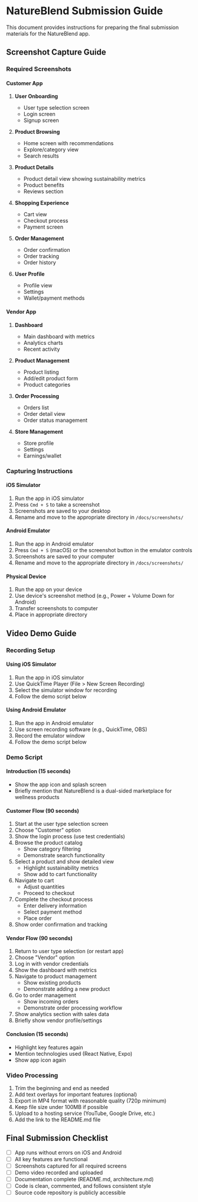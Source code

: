 # NatureBlend Submission Guide

This document provides instructions for preparing the final submission materials for the NatureBlend app.

## Screenshot Capture Guide

### Required Screenshots


#### Customer App

1. **User Onboarding**
   - User type selection screen
   - Login screen
   - Signup screen

2. **Product Browsing**
   - Home screen with recommendations
   - Explore/category view
   - Search results

3. **Product Details**
   - Product detail view showing sustainability metrics
   - Product benefits
   - Reviews section

4. **Shopping Experience**
   - Cart view
   - Checkout process
   - Payment screen

5. **Order Management**
   - Order confirmation
   - Order tracking
   - Order history

6. **User Profile**
   - Profile view
   - Settings
   - Wallet/payment methods

#### Vendor App

1. **Dashboard**
   - Main dashboard with metrics
   - Analytics charts
   - Recent activity

2. **Product Management**
   - Product listing
   - Add/edit product form
   - Product categories

3. **Order Processing**
   - Orders list
   - Order detail view
   - Order status management

4. **Store Management**
   - Store profile
   - Settings
   - Earnings/wallet

### Capturing Instructions

#### iOS Simulator
1. Run the app in iOS simulator
2. Press `Cmd + S` to take a screenshot
3. Screenshots are saved to your desktop
4. Rename and move to the appropriate directory in `/docs/screenshots/`

#### Android Emulator
1. Run the app in Android emulator
2. Press `Cmd + S` (macOS) or the screenshot button in the emulator controls
3. Screenshots are saved to your computer
4. Rename and move to the appropriate directory in `/docs/screenshots/`

#### Physical Device
1. Run the app on your device
2. Use device's screenshot method (e.g., Power + Volume Down for Android)
3. Transfer screenshots to computer
4. Place in appropriate directory

## Video Demo Guide

### Recording Setup

#### Using iOS Simulator
1. Run the app in iOS simulator
2. Use QuickTime Player (File > New Screen Recording)
3. Select the simulator window for recording
4. Follow the demo script below

#### Using Android Emulator
1. Run the app in Android emulator
2. Use screen recording software (e.g., QuickTime, OBS)
3. Record the emulator window
4. Follow the demo script below

### Demo Script

#### Introduction (15 seconds)
- Show the app icon and splash screen
- Briefly mention that NatureBlend is a dual-sided marketplace for wellness products

#### Customer Flow (90 seconds)
1. Start at the user type selection screen
2. Choose "Customer" option
3. Show the login process (use test credentials)
4. Browse the product catalog
   - Show category filtering
   - Demonstrate search functionality
5. Select a product and show detailed view
   - Highlight sustainability metrics
   - Show add to cart functionality
6. Navigate to cart
   - Adjust quantities
   - Proceed to checkout
7. Complete the checkout process
   - Enter delivery information
   - Select payment method
   - Place order
8. Show order confirmation and tracking

#### Vendor Flow (90 seconds)
1. Return to user type selection (or restart app)
2. Choose "Vendor" option
3. Log in with vendor credentials
4. Show the dashboard with metrics
5. Navigate to product management
   - Show existing products
   - Demonstrate adding a new product
6. Go to order management
   - Show incoming orders
   - Demonstrate order processing workflow
7. Show analytics section with sales data
8. Briefly show vendor profile/settings

#### Conclusion (15 seconds)
- Highlight key features again
- Mention technologies used (React Native, Expo)
- Show app icon again

### Video Processing

1. Trim the beginning and end as needed
2. Add text overlays for important features (optional)
3. Export in MP4 format with reasonable quality (720p minimum)
4. Keep file size under 100MB if possible
5. Upload to a hosting service (YouTube, Google Drive, etc.)
6. Add the link to the README.md file

## Final Submission Checklist

- [ ] App runs without errors on iOS and Android
- [ ] All key features are functional
- [ ] Screenshots captured for all required screens
- [ ] Demo video recorded and uploaded
- [ ] Documentation complete (README.md, architecture.md)
- [ ] Code is clean, commented, and follows consistent style
- [ ] Source code repository is publicly accessible